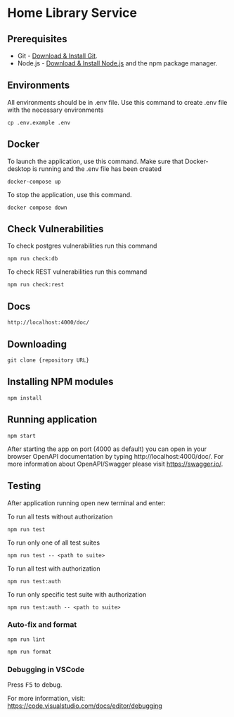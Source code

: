 # Home Library Service

## Prerequisites

- Git - [Download & Install Git](https://git-scm.com/downloads).
- Node.js - [Download & Install Node.js](https://nodejs.org/en/download/) and the npm package manager.

## Environments

All environments should be in .env file. Use this command to create .env file with the necessary environments

```
cp .env.example .env
```

## Docker

To launch the application, use this command. Make sure that Docker-desktop is running and the .env file has been created

```
docker-compose up
```

To stop the application, use this command.

```
docker compose down
```

## Check Vulnerabilities

To check postgres vulnerabilities run this command

```
npm run check:db
```

To check REST vulnerabilities run this command

```
npm run check:rest
```

## Docs

```
http://localhost:4000/doc/
```

## Downloading

```
git clone {repository URL}
```

## Installing NPM modules

```
npm install
```

## Running application

```
npm start
```

After starting the app on port (4000 as default) you can open
in your browser OpenAPI documentation by typing http://localhost:4000/doc/.
For more information about OpenAPI/Swagger please visit https://swagger.io/.

## Testing

After application running open new terminal and enter:

To run all tests without authorization

```
npm run test
```

To run only one of all test suites

```
npm run test -- <path to suite>
```

To run all test with authorization

```
npm run test:auth
```

To run only specific test suite with authorization

```
npm run test:auth -- <path to suite>
```

### Auto-fix and format

```
npm run lint
```

```
npm run format
```

### Debugging in VSCode

Press <kbd>F5</kbd> to debug.

For more information, visit: https://code.visualstudio.com/docs/editor/debugging
